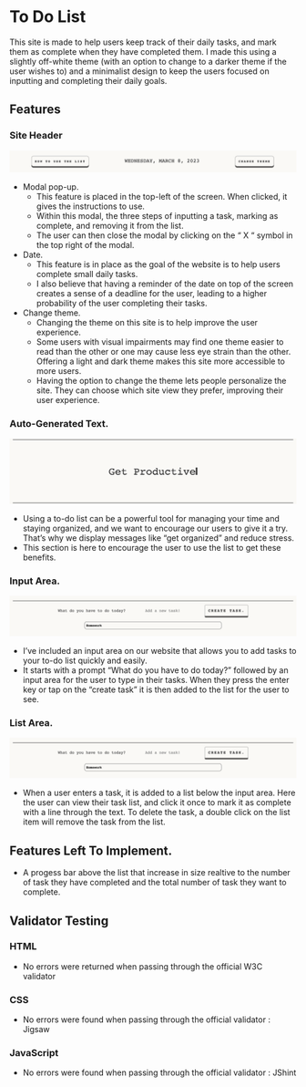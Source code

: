 # To Do List 
This site is made to help users keep track of their daily tasks, and mark them as complete when they have completed them. I made this using a slightly off-white theme (with an option to change to a darker theme if the user wishes to) and a minimalist design to keep the users focused on inputting and completing their daily goals. 

## Features

### Site Header 
![Site-Header](assets/images/tdl-header.png)
- Modal pop-up.
    - This feature is placed in the top-left of the screen. When clicked, it gives the instructions to use.
    - Within this modal, the three steps of inputting a task, marking as complete, and removing it from the list.
    - The user can then close the modal by clicking on the “ X “ symbol in the top right of the modal.
- Date.
    - This feature is in place as the goal of the website is to help users complete small daily tasks.
    - I also believe that having a reminder of the date on top of the screen creates a sense of a deadline for the user, leading to a higher probability of the user completing their tasks.
- Change theme.
    - Changing the theme on this site is to help improve the user experience.
    - Some users with visual impairments may find one theme easier to read than the other or one may cause less eye strain than the other. Offering a light and dark theme makes this site more accessible to more users.
    - Having the option to change the theme lets people personalize the site. They can choose which site view they prefer, improving their user experience.
### Auto-Generated Text.
![auto-generated-text-screenshot](assets/images/tdl-text-generator.png)
- Using a to-do list can be a powerful tool for managing your time and staying organized, and we want to encourage our users to give it a try. That’s why we display messages like “get organized” and reduce stress.
- This section is here to encourage the user to use the list to get these benefits.
### Input Area.
![user-input-area](assets/images/tdl-list-area.png)
- I’ve included an input area on our website that allows you to add tasks to your to-do list quickly and easily.
- It starts with a prompt “What do you have to do today?” followed by an input area for the user to type in their tasks. When they press the enter key or tap on the “create task” it is then added to the list for the user to see.
### List Area.
![user-input-area](assets/images/tdl-list-area.png)
- When a user enters a task, it is added to a list below the input area. Here the user can view their task list, and click it once to mark it as complete with a line through the text. To delete the task, a double click on the list item will remove the task from the list.
## Features Left To Implement.
- A progess bar above the list that increase in size realtive to the number of task they have completed and the total number of task they want to complete. 
## Validator Testing
### HTML
- No errors were returned when passing through the official W3C validator
### CSS
- No errors were found when passing through the official validator : Jigsaw
### JavaScript
- No errors were found when passing through the official validator : JShint 